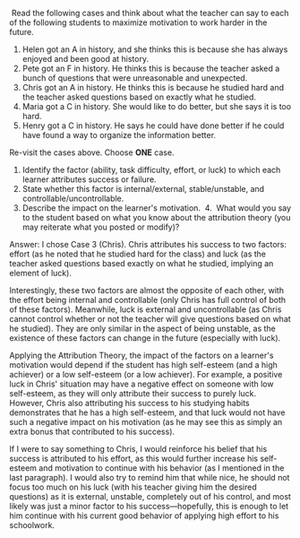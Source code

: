  Read the following cases and think about what the teacher can say to each of the following students to maximize motivation to work harder in the future. 
1. Helen got an A in history, and she thinks this is because she has always enjoyed and been good at history.
2. Pete got an F in history. He thinks this is because the teacher asked a bunch of questions that were unreasonable and unexpected.
3. Chris got an A in history. He thinks this is because he studied hard and the teacher asked questions based on exactly what he studied.
4. Maria got a C in history. She would like to do better, but she says it is too hard.
5. Henry got a C in history. He says he could have done better if he could have found a way to organize the information better.

Re-visit the cases above. Choose **ONE** case. 

1. Identify the factor (ability, task difficulty, effort, or luck) to which each learner attributes success or failure.
2. State whether this factor is internal/external, stable/unstable, and controllable/uncontrollable.
3. Describe the impact on the learner's motivation. 
4.  What would you say to the student based on what you know about the attribution theory (you may reiterate what you posted or modify)?

Answer:
I chose Case 3 (Chris). Chris attributes his success to two factors: effort (as he noted that he studied hard for the class) and luck (as the teacher asked questions based exactly on what he studied, implying an element of luck).

Interestingly, these two factors are almost the opposite of each other, with the effort being internal and controllable (only Chris has full control of both of these factors). Meanwhile, luck is external and uncontrollable (as Chris cannot control whether or not the teacher will give questions based on what he studied). They are only similar in the aspect of being unstable, as the existence of these factors can change in the future (especially with luck).

Applying the Attribution Theory, the impact of the factors on a learner's motivation would depend if the student has high self-esteem (and a high achiever) or a low self-esteem (or a low achiever). For example, a positive luck in Chris' situation may have a negative effect on someone with low self-esteem, as they will only attribute their success to purely luck. However, Chris also attributing his success to his studying habits demonstrates that he has a high self-esteem, and that luck would not have such a negative impact on his motivation (as he may see this as simply an extra bonus that contributed to his success).

If I were to say something to Chris, I would reinforce his belief that his success is attributed to his effort, as this would further increase his self-esteem and motivation to continue with his behavior (as I mentioned in the last paragraph). I would also try to remind him that while nice, he should not focus too much on his luck (with his teacher giving him the desired questions) as it is external, unstable, completely out of his control, and most likely was just a minor factor to his success—hopefully, this is enough to let him continue with his current good behavior of applying high effort to his schoolwork.
